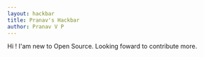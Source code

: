 ```yaml
---
layout: hackbar
title: Pranav's Hackbar
author: Pranav V P
---
```


Hi ! I'am new to Open Source. Looking foward to contribute more.
